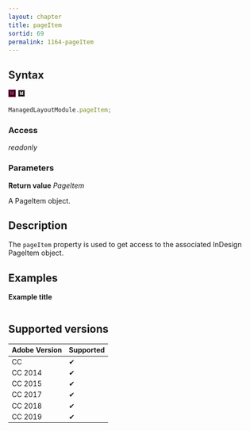 ```yaml
---
layout: chapter
title: pageItem
sortid: 69
permalink: 1164-pageItem
---
```

## Syntax

![](../../images/indesign.png "InDesign") ![](../../images/indesignserver.png "InDesign Server")
```javascript
ManagedLayoutModule.pageItem;
```

### Access

*readonly*

### Parameters

**Return value** *PageItem*

A PageItem object.

## Description

The `pageItem` property is used to get access to the associated InDesign PageItem object.

## Examples

**Example title**

```javascript
```

## Supported versions

| Adobe Version | Supported |
|---------------|---------|
| CC            | ✔       |
| CC 2014       | ✔       |
| CC 2015       | ✔       |
| CC 2017       | ✔       |
| CC 2018       | ✔       |
| CC 2019       | ✔       |